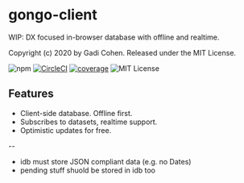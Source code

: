 # gongo-client

WIP: DX focused in-browser database with offline and realtime.

Copyright (c) 2020 by Gadi Cohen.  Released under the MIT License.

![npm](https://img.shields.io/npm/v/gongo-client) [![CircleCI](https://img.shields.io/circleci/build/github/gongojs/gongo-client)](https://circleci.com/gh/gongojs/gongo-client) [![coverage](https://img.shields.io/codecov/c/github/gongojs/gongo-client)](https://codecov.io/gh/gongojs/gongo-client) ![MIT License](https://img.shields.io/badge/license-MIT-blue.svg)

## Features

* Client-side database.  Offline first.
* Subscribes to datasets, realtime support.
* Optimistic updates for free.


--

* idb must store JSON compliant data (e.g. no Dates)
* pending stuff shuold be stored in idb too
